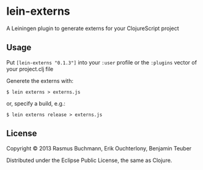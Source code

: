 # lein-externs

A Leiningen plugin to generate externs for your ClojureScript project

## Usage

Put `[lein-externs "0.1.3"]` into your `:user` profile or the `:plugins` vector of your project.clj file

Generete the externs with:

    $ lein externs > externs.js

or, specify a build, e.g.:

    $ lein externs release > externs.js



## License

Copyright © 2013 Rasmus Buchmann, Erik Ouchterlony, Benjamin Teuber

Distributed under the Eclipse Public License, the same as Clojure.
